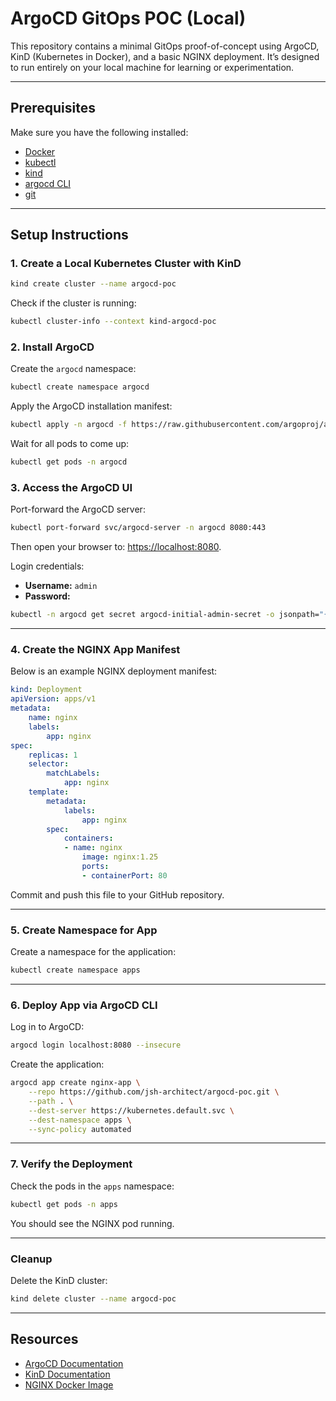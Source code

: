 # ArgoCD GitOps POC (Local)

This repository contains a minimal GitOps proof-of-concept using ArgoCD, KinD (Kubernetes in Docker), and a basic NGINX deployment. It’s designed to run entirely on your local machine for learning or experimentation.

---

## Prerequisites

Make sure you have the following installed:

- [Docker](https://docs.docker.com/get-docker/)
- [kubectl](https://kubernetes.io/docs/tasks/tools/)
- [kind](https://kind.sigs.k8s.io/)
- [argocd CLI](https://argo-cd.readthedocs.io/en/stable/cli_install/)
- [git](https://git-scm.com/)

---

## Setup Instructions

### 1. Create a Local Kubernetes Cluster with KinD

```bash
kind create cluster --name argocd-poc
```

Check if the cluster is running:

```bash
kubectl cluster-info --context kind-argocd-poc
```

### 2. Install ArgoCD

Create the `argocd` namespace:

```bash
kubectl create namespace argocd
```

Apply the ArgoCD installation manifest:

```bash
kubectl apply -n argocd -f https://raw.githubusercontent.com/argoproj/argo-cd/stable/manifests/install.yaml
```

Wait for all pods to come up:

```bash
kubectl get pods -n argocd
```

### 3. Access the ArgoCD UI

Port-forward the ArgoCD server:

```bash
kubectl port-forward svc/argocd-server -n argocd 8080:443
```

Then open your browser to: [https://localhost:8080](https://localhost:8080).

Login credentials:

- **Username:** `admin`
- **Password:** 

```bash
kubectl -n argocd get secret argocd-initial-admin-secret -o jsonpath="{.data.password}" | base64 -d && echo
```

---

### 4. Create the NGINX App Manifest

Below is an example NGINX deployment manifest:

```yaml
kind: Deployment
apiVersion: apps/v1
metadata:
    name: nginx
    labels:
        app: nginx
spec:
    replicas: 1
    selector:
        matchLabels:
            app: nginx
    template:
        metadata:
            labels:
                app: nginx
        spec:
            containers:
            - name: nginx
                image: nginx:1.25
                ports:
                - containerPort: 80
```

Commit and push this file to your GitHub repository.

---

### 5. Create Namespace for App

Create a namespace for the application:

```bash
kubectl create namespace apps
```

---

### 6. Deploy App via ArgoCD CLI

Log in to ArgoCD:

```bash
argocd login localhost:8080 --insecure
```

Create the application:

```bash
argocd app create nginx-app \
    --repo https://github.com/jsh-architect/argocd-poc.git \
    --path . \
    --dest-server https://kubernetes.default.svc \
    --dest-namespace apps \
    --sync-policy automated
```

---

### 7. Verify the Deployment

Check the pods in the `apps` namespace:

```bash
kubectl get pods -n apps
```

You should see the NGINX pod running.

---

### Cleanup

Delete the KinD cluster:

```bash
kind delete cluster --name argocd-poc
```

---

## Resources

- [ArgoCD Documentation](https://argo-cd.readthedocs.io/)
- [KinD Documentation](https://kind.sigs.k8s.io/)
- [NGINX Docker Image](https://hub.docker.com/_/nginx)
